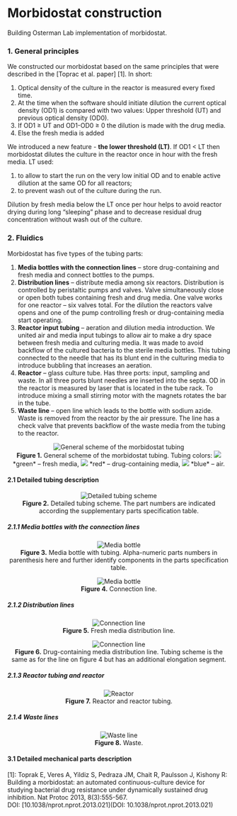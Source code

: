 # Morbidostat construction
Building Osterman Lab implementation of morbidostat.

### 1. General principles
We constructed our morbidostat based on the same principles that were described in the [Toprac et al. paper] [1]. In short:  
1)	Optical density of the culture in the reactor is measured every fixed time.  
2)	At the time when the software should initiate dilution the current optical density (OD1) is compared with two values: Upper threshold (UT) and previous optical density (OD0).  
3)	If OD1 ≥ UT and OD1-OD0 ≥ 0 the dilution is made with the drug media.  
4)	Else the fresh media is added

We introduced a new feature - **the lower threshold (LT)**. If OD1 < LT then morbidostat dilutes the culture in the reactor once in hour with the fresh media. LT used:  
1. to allow to start the run on the very low initial OD and to enable active dilution at the same OD for all reactors;  
2. to prevent wash out of the culture during the run.

Dilution by fresh media below the LT once per hour helps to avoid reactor drying during long “sleeping” phase and to decrease residual drug concentration without wash out of the culture.

### 2. Fluidics
Morbidostat has five types of the tubing parts:
1.	**Media bottles with the connection lines** – store drug-containing and fresh media and connect bottles to the pumps.
2.	**Distribution lines** – distribute media among six reactors. Distribution is controlled by peristaltic pumps and valves. Valve simultaneously close or open both tubes containing fresh and drug media. One valve works for one reactor – six valves total. For the dilution the reactors valve opens and one of the pump controlling fresh or drug-containing media start operating.
3.	**Reactor input tubing** – aeration and dilution media introduction. We united air and media input tubings to allow air to make a dry space between fresh media and culturing media. It was made to avoid backflow of the cultured bacteria to the sterile media bottles. This tubing connected to the needle that has its blunt end in the culturing media to introduce bubbling that increases an aeration.
4.	**Reactor** – glass culture tube. Has three ports: input, sampling and waste. In all three ports blunt needles are inserted into the septa. OD in the reactor is measured by laser that is located in the tube rack. To introduce mixing a small stirring motor with the magnets rotates the bar in the tube.
5.	**Waste line** – open line which leads to the bottle with sodium azide. Waste is removed from the reactor by the air pressure. The line has a check valve that prevents backflow of the waste media from the tubing to the reactor.

<p style="text-align: center;"><img alt='General scheme of the morbidostat tubing' src='./img/fig1_tubing_scheme.png'><br>
<b>Figure 1.</b> General scheme of the morbidostat tubing. Tubing colors:  
 <img src='./img/green_square.png'> *green* – fresh media, <img src='./img/red_square.png'> *red* – drug-containing media, <img src='./img/blue_square.png'> *blue* – air.</p>

#### 2.1 Detailed tubing description
<p style="text-align: center;"><img alt='Detailed tubing scheme' src='./img/fig2_detailed_scheme.png'><br>
<b>Figure 2.</b> Detailed tubing scheme.  
The part numbers are indicated according the supplementary parts specification table.</p>

##### 2.1.1	Media bottles with the connection lines
<p style="text-align: center;"><img alt='Media bottle' src='./img/fig3_bottle.png'><br>
<b>Figure 3.</b> Media bottle with tubing.  
Alpha-numeric parts numbers in parenthesis here and further identify components in the parts specification table.</p>

<p style="text-align: center;"><p style="text-align: center;"><img alt='Media bottle' src='./img/fig4_connection_line.png'><br>
<b>Figure 4.</b> Connection line.</p>

##### 2.1.2 Distribution lines
<p style="text-align: center;">
<img alt='Connection line' src='./img/fig5_p1_distribution.png'><br>
<b>Figure 5.</b> Fresh media distribution line.</p>

<p style="text-align: center;">
<img alt='Connection line' src='./img/fig6_p2_distribution.png'><br>
<b>Figure 6.</b> Drug-containing media distribution line. Tubing scheme is the same as for the line on figure 4 but has an additional elongation segment.</p>

##### 2.1.3 Reactor tubing and reactor
<p style="text-align: center;">
<img alt='Reactor' src='./img/fig7_reactor.png'><br>
<b>Figure 7.</b> Reactor and reactor tubing.</p>

##### 2.1.4 Waste lines
<p style="text-align: center;">
<img alt='Waste line' src='./img/fig8_waste.png'><br>
<b>Figure 8.</b> Waste.</p>

#### 3.1 Detailed mechanical parts description


[1]: Toprak E, Veres A, Yildiz S, Pedraza JM, Chait R, Paulsson J, Kishony R: Building a morbidostat: an automated continuous-culture device for studying bacterial drug resistance under dynamically sustained drug inhibition. Nat Protoc 2013, 8(3):555-567.  
DOI: [10.1038/nprot.nprot.2013.021](DOI: 10.1038/nprot.nprot.2013.021)
